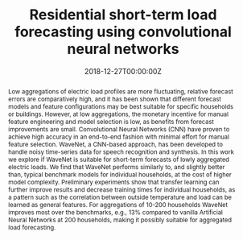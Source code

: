 ---
title: "Residential short-term load forecasting using convolutional neural networks"

# Authors
# If you created a profile for a user (e.g. the default `admin` user), write the username (folder name) here 
# and it will be replaced with their full name and linked to their profile.
authors:
- admin
- Christian Bender-Saebelkampf
- Sahin Albayrak

# Author notes (optional)
author_notes: []

date: "2018-12-27T00:00:00Z"
doi: "https://doi.org/10.1109/SmartGridComm.2018.8587494"

# Schedule page publish date (NOT publication's date).
publishDate: "2020-01-31T00:00:00Z"

# Publication type.
# Legend: 0 = Uncategorized; 1 = Conference paper; 2 = Journal article;
# 3 = Preprint / Working Paper; 4 = Report; 5 = Book; 6 = Book section;
# 7 = Thesis; 8 = Patent
publication_types: ["1"]

# Publication name and optional abbreviated publication name.
publication: In *2018 IEEE International Conference on Communications, Control, and Computing Technologies for Smart Grids (SmartGridComm)*
publication_short: In *2018 IEEE SmartGridComm*

abstract: "Low aggregations of electric load profiles are more fluctuating, relative forecast errors are comparatively high, and it has been shown that different forecast models and feature configurations may be best suitable for specific households or buildings. However, at low aggregations, the monetary incentive for manual feature engineering and model selection is low, as benefits from forecast improvements are small. Convolutional Neural Networks (CNN) have proven to achieve high accuracy in an end-to-end fashion with minimal effort for manual feature selection. WaveNet, a CNN-based approach, has been developed to handle noisy time-series data for speech recognition and synthesis. In this work we explore if WaveNet is suitable for short-term forecasts of lowly aggregated electric loads. We find that WaveNet performs similarly to, and slightly better than, typical benchmark models for individual households, at the cost of higher model complexity. Preliminary experiments show that transfer learning can further improve results and decrease training times for individual households, as a pattern such as the correlation between outside temperature and load can be learned as general features. For aggregations of 10-200 households WaveNet improves most over the benchmarks, e.g., 13% compared to vanilla Artificial Neural Networks at 200 households, making it possibly suitable for aggregated load forecasting."

# Summary. An optional shortened abstract.
summary: ""

tags: []

# Display this page in the Featured widget?
featured: false

# Custom links (uncomment lines below)
# links:
# - name: Custom Link
#   url: http://example.org

url_pdf: 'https://www.researchgate.net/publication/329958886_Residential_Short-Term_Load_Forecasting_Using_Convolutional_Neural_Networks'
url_code: ''
url_dataset: ''
url_poster: ''
url_project: ''
url_slides: ''
url_source: ''
url_video: ''

# Featured image
# To use, add an image named `featured.jpg/png` to your page's folder. 
image:
  caption: ''
  focal_point: ""
  preview_only: false

# Associated Projects (optional).
#   Associate this publication with one or more of your projects.
#   Simply enter your project's folder or file name without extension.
#   E.g. `internal-project` references `content/project/internal-project/index.md`.
#   Otherwise, set `projects: []`.
projects: []

# Slides (optional).
#   Associate this publication with Markdown slides.
#   Simply enter your slide deck's filename without extension.
#   E.g. `slides: "example"` references `content/slides/example/index.md`.
#   Otherwise, set `slides: ""`.
slides: ""
---